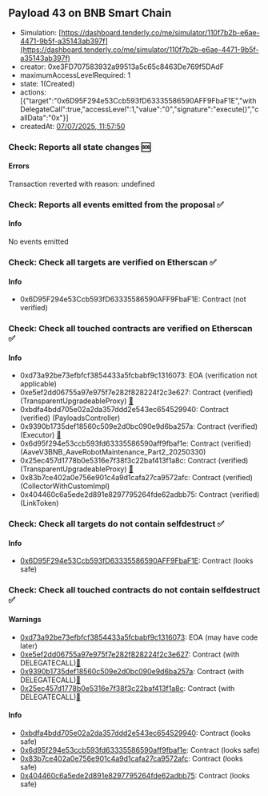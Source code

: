 ## Payload 43 on BNB Smart Chain

- Simulation: [https://dashboard.tenderly.co/me/simulator/110f7b2b-e6ae-4471-9b5f-a35143ab397f](https://dashboard.tenderly.co/me/simulator/110f7b2b-e6ae-4471-9b5f-a35143ab397f)
- creator: 0xe3FD707583932a99513a5c65c8463De769f5DAdF
- maximumAccessLevelRequired: 1
- state: 1(Created)
- actions: [{"target":"0x6D95F294e53Ccb593fD63335586590AFF9FbaF1E","withDelegateCall":true,"accessLevel":1,"value":"0","signature":"execute()","callData":"0x"}]
- createdAt: [07/07/2025, 11:57:50](https://bscscan.com/tx/0x38bd0546ffda23d20889267cfaa20bd39de9b16028f88a81411ecde8f86e30af)

### Check: Reports all state changes :sos:

#### Errors

Transaction reverted with reason: undefined

### Check: Reports all events emitted from the proposal :white_check_mark:

#### Info

No events emitted

### Check: Check all targets are verified on Etherscan :white_check_mark:

#### Info

- 0x6D95F294e53Ccb593fD63335586590AFF9FbaF1E: Contract (not verified) 

### Check: Check all touched contracts are verified on Etherscan :white_check_mark:

#### Info

- 0xd73a92be73efbfcf3854433a5fcbabf9c1316073: EOA (verification not applicable)
- 0xe5ef2dd06755a97e975f7e282f828224f2c3e627: Contract (verified) (TransparentUpgradeableProxy) [:ghost:](https://github.com/bgd-labs/aave-address-book "GovernanceV3BNB.PAYLOADS_CONTROLLER")
- 0xbdfa4bdd705e02a2da357ddd2e543ec654529940: Contract (verified) (PayloadsController) 
- 0x9390b1735def18560c509e2d0bc090e9d6ba257a: Contract (verified) (Executor) [:ghost:](https://github.com/bgd-labs/aave-address-book "AaveV3BNB.ACL_ADMIN, GovernanceV3BNB.EXECUTOR_LVL_1")
- 0x6d95f294e53ccb593fd63335586590aff9fbaf1e: Contract (verified) (AaveV3BNB_AaveRobotMaintenance_Part2_20250330) 
- 0x25ec457d1778b0e5316e7f38f3c22baf413f1a8c: Contract (verified) (TransparentUpgradeableProxy) [:ghost:](https://github.com/bgd-labs/aave-address-book "AaveV3BNB.COLLECTOR")
- 0x83b7ce402a0e756e901c4a9d1cafa27ca9572afc: Contract (verified) (CollectorWithCustomImpl) 
- 0x404460c6a5ede2d891e8297795264fde62adbb75: Contract (verified) (LinkToken) 

### Check: Check all targets do not contain selfdestruct :white_check_mark:

#### Info

- [0x6D95F294e53Ccb593fD63335586590AFF9FbaF1E](https://bscscan.com/address/0x6D95F294e53Ccb593fD63335586590AFF9FbaF1E): Contract (looks safe)

### Check: Check all touched contracts do not contain selfdestruct :white_check_mark:

#### Warnings

- [0xd73a92be73efbfcf3854433a5fcbabf9c1316073](https://bscscan.com/address/0xd73a92be73efbfcf3854433a5fcbabf9c1316073): EOA (may have code later)
- [0xe5ef2dd06755a97e975f7e282f828224f2c3e627](https://bscscan.com/address/0xe5ef2dd06755a97e975f7e282f828224f2c3e627): Contract (with DELEGATECALL)[:ghost:](https://github.com/bgd-labs/aave-address-book "GovernanceV3BNB.PAYLOADS_CONTROLLER")
- [0x9390b1735def18560c509e2d0bc090e9d6ba257a](https://bscscan.com/address/0x9390b1735def18560c509e2d0bc090e9d6ba257a): Contract (with DELEGATECALL)[:ghost:](https://github.com/bgd-labs/aave-address-book "AaveV3BNB.ACL_ADMIN, GovernanceV3BNB.EXECUTOR_LVL_1")
- [0x25ec457d1778b0e5316e7f38f3c22baf413f1a8c](https://bscscan.com/address/0x25ec457d1778b0e5316e7f38f3c22baf413f1a8c): Contract (with DELEGATECALL)[:ghost:](https://github.com/bgd-labs/aave-address-book "AaveV3BNB.COLLECTOR")

#### Info

- [0xbdfa4bdd705e02a2da357ddd2e543ec654529940](https://bscscan.com/address/0xbdfa4bdd705e02a2da357ddd2e543ec654529940): Contract (looks safe)
- [0x6d95f294e53ccb593fd63335586590aff9fbaf1e](https://bscscan.com/address/0x6d95f294e53ccb593fd63335586590aff9fbaf1e): Contract (looks safe)
- [0x83b7ce402a0e756e901c4a9d1cafa27ca9572afc](https://bscscan.com/address/0x83b7ce402a0e756e901c4a9d1cafa27ca9572afc): Contract (looks safe)
- [0x404460c6a5ede2d891e8297795264fde62adbb75](https://bscscan.com/address/0x404460c6a5ede2d891e8297795264fde62adbb75): Contract (looks safe)

